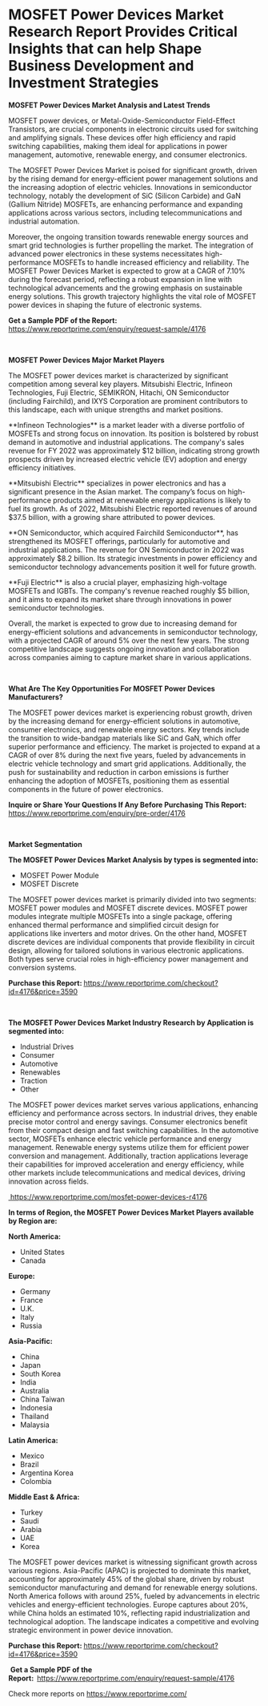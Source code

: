 <p><h1>MOSFET Power Devices Market Research Report Provides Critical Insights that can help Shape Business Development and Investment Strategies</h1></p><p><strong>MOSFET Power Devices Market Analysis and Latest Trends</strong></p>
<p><p>MOSFET power devices, or Metal-Oxide-Semiconductor Field-Effect Transistors, are crucial components in electronic circuits used for switching and amplifying signals. These devices offer high efficiency and rapid switching capabilities, making them ideal for applications in power management, automotive, renewable energy, and consumer electronics.</p><p>The MOSFET Power Devices Market is poised for significant growth, driven by the rising demand for energy-efficient power management solutions and the increasing adoption of electric vehicles. Innovations in semiconductor technology, notably the development of SiC (Silicon Carbide) and GaN (Gallium Nitride) MOSFETs, are enhancing performance and expanding applications across various sectors, including telecommunications and industrial automation.</p><p>Moreover, the ongoing transition towards renewable energy sources and smart grid technologies is further propelling the market. The integration of advanced power electronics in these systems necessitates high-performance MOSFETs to handle increased efficiency and reliability. The MOSFET Power Devices Market is expected to grow at a CAGR of 7.10% during the forecast period, reflecting a robust expansion in line with technological advancements and the growing emphasis on sustainable energy solutions. This growth trajectory highlights the vital role of MOSFET power devices in shaping the future of electronic systems.</p></p>
<p><strong>Get a Sample PDF of the Report:&nbsp;</strong> <a href="https://www.reportprime.com/enquiry/request-sample/4176?utm_campaign=2321&utm_medium=2&utm_source=Github&utm_content=ia&utm_term=18032025&utm_id=mosfet-power-devices">https://www.reportprime.com/enquiry/request-sample/4176</a></p>
<p>&nbsp;</p>
<p><strong>MOSFET Power Devices Major Market Players</strong></p>
<p><p>The MOSFET power devices market is characterized by significant competition among several key players. Mitsubishi Electric, Infineon Technologies, Fuji Electric, SEMIKRON, Hitachi, ON Semiconductor (including Fairchild), and IXYS Corporation are prominent contributors to this landscape, each with unique strengths and market positions.</p><p>**Infineon Technologies** is a market leader with a diverse portfolio of MOSFETs and strong focus on innovation. Its position is bolstered by robust demand in automotive and industrial applications. The company's sales revenue for FY 2022 was approximately $12 billion, indicating strong growth prospects driven by increased electric vehicle (EV) adoption and energy efficiency initiatives.</p><p>**Mitsubishi Electric** specializes in power electronics and has a significant presence in the Asian market. The company’s focus on high-performance products aimed at renewable energy applications is likely to fuel its growth. As of 2022, Mitsubishi Electric reported revenues of around $37.5 billion, with a growing share attributed to power devices.</p><p>**ON Semiconductor, which acquired Fairchild Semiconductor**, has strengthened its MOSFET offerings, particularly for automotive and industrial applications. The revenue for ON Semiconductor in 2022 was approximately $8.2 billion. Its strategic investments in power efficiency and semiconductor technology advancements position it well for future growth.</p><p>**Fuji Electric** is also a crucial player, emphasizing high-voltage MOSFETs and IGBTs. The company's revenue reached roughly $5 billion, and it aims to expand its market share through innovations in power semiconductor technologies.</p><p>Overall, the market is expected to grow due to increasing demand for energy-efficient solutions and advancements in semiconductor technology, with a projected CAGR of around 5% over the next few years. The strong competitive landscape suggests ongoing innovation and collaboration across companies aiming to capture market share in various applications.</p></p>
<p>&nbsp;</p>
<p><strong>What Are The Key Opportunities For MOSFET Power Devices Manufacturers?</strong></p>
<p><p>The MOSFET power devices market is experiencing robust growth, driven by the increasing demand for energy-efficient solutions in automotive, consumer electronics, and renewable energy sectors. Key trends include the transition to wide-bandgap materials like SiC and GaN, which offer superior performance and efficiency. The market is projected to expand at a CAGR of over 8% during the next five years, fueled by advancements in electric vehicle technology and smart grid applications. Additionally, the push for sustainability and reduction in carbon emissions is further enhancing the adoption of MOSFETs, positioning them as essential components in the future of power electronics.</p></p>
<p><strong>Inquire or Share Your Questions If Any Before Purchasing This Report:</strong> <a href="https://www.reportprime.com/enquiry/pre-order/4176?utm_campaign=2321&utm_medium=2&utm_source=Github&utm_content=ia&utm_term=18032025&utm_id=mosfet-power-devices">https://www.reportprime.com/enquiry/pre-order/4176</a></p>
<p>&nbsp;</p>
<p><strong>Market Segmentation</strong></p>
<p><strong>The MOSFET Power Devices Market Analysis by types is segmented into:</strong></p>
<p><ul><li>MOSFET Power Module</li><li>MOSFET Discrete</li></ul></p>
<p><p>The MOSFET power devices market is primarily divided into two segments: MOSFET power modules and MOSFET discrete devices. MOSFET power modules integrate multiple MOSFETs into a single package, offering enhanced thermal performance and simplified circuit design for applications like inverters and motor drives. On the other hand, MOSFET discrete devices are individual components that provide flexibility in circuit design, allowing for tailored solutions in various electronic applications. Both types serve crucial roles in high-efficiency power management and conversion systems.</p></p>
<p><strong>Purchase this Report:&nbsp;</strong><a href="https://www.reportprime.com/checkout?id=4176&price=3590&utm_campaign=2321&utm_medium=2&utm_source=Github&utm_content=ia&utm_term=18032025&utm_id=mosfet-power-devices">https://www.reportprime.com/checkout?id=4176&price=3590</a></p>
<p>&nbsp;</p>
<p><strong>The MOSFET Power Devices Market Industry Research by Application is segmented into:</strong></p>
<p><ul><li>Industrial Drives</li><li>Consumer</li><li>Automotive</li><li>Renewables</li><li>Traction</li><li>Other</li></ul></p>
<p><p>The MOSFET power devices market serves various applications, enhancing efficiency and performance across sectors. In industrial drives, they enable precise motor control and energy savings. Consumer electronics benefit from their compact design and fast switching capabilities. In the automotive sector, MOSFETs enhance electric vehicle performance and energy management. Renewable energy systems utilize them for efficient power conversion and management. Additionally, traction applications leverage their capabilities for improved acceleration and energy efficiency, while other markets include telecommunications and medical devices, driving innovation across fields.</p></p>
<p><a href="https://www.reportprime.com/mosfet-power-devices-r4176?utm_campaign=2321&utm_medium=2&utm_source=Github&utm_content=ia&utm_term=18032025&utm_id=mosfet-power-devices">&nbsp;https://www.reportprime.com/mosfet-power-devices-r4176</a></p>
<p><strong>In terms of Region, the MOSFET Power Devices Market Players available by Region are:</strong></p>
<p>
    <p> <strong> North America: </strong>
        <ul>
            <li>United States</li>
            <li>Canada</li>
        </ul>
        </p> 
    <p> <strong> Europe: </strong>
        <ul>
            <li>Germany</li>
            <li>France</li>
            <li>U.K.</li>
            <li>Italy</li>
            <li>Russia</li>
        </ul>
        </p> 
    <p> <strong> Asia-Pacific: </strong>
        <ul>
            <li>China</li>
            <li>Japan</li>
            <li>South Korea</li>
            <li>India</li>
            <li>Australia</li>
            <li>China Taiwan</li>
            <li>Indonesia</li>
            <li>Thailand</li>
            <li>Malaysia</li>
        </ul>
        </p> 
    <p> <strong> Latin America: </strong>
        <ul>
            <li>Mexico</li>
            <li>Brazil</li>
            <li>Argentina Korea</li>
            <li>Colombia</li>
        </ul>
        </p> 
    <p> <strong> Middle East & Africa: </strong>
        <ul>
            <li>Turkey</li>
            <li>Saudi</li>
            <li>Arabia</li>
            <li>UAE</li>
            <li>Korea</li>
        </ul>
    </p>
    </p>
<p><p>The MOSFET power devices market is witnessing significant growth across various regions. Asia-Pacific (APAC) is projected to dominate this market, accounting for approximately 45% of the global share, driven by robust semiconductor manufacturing and demand for renewable energy solutions. North America follows with around 25%, fueled by advancements in electric vehicles and energy-efficient technologies. Europe captures about 20%, while China holds an estimated 10%, reflecting rapid industrialization and technological adoption. The landscape indicates a competitive and evolving strategic environment in power device innovation.</p></p>
<p><strong>Purchase this Report: </strong><a href="https://www.reportprime.com/checkout?id=4176&price=3590&utm_campaign=2321&utm_medium=2&utm_source=Github&utm_content=ia&utm_term=18032025&utm_id=mosfet-power-devices">https://www.reportprime.com/checkout?id=4176&price=3590</a></p>
<p>&nbsp;<strong>Get a Sample PDF of the Report:&nbsp;&nbsp;</strong><a href="https://www.reportprime.com/enquiry/request-sample/4176?utm_campaign=2321&utm_medium=2&utm_source=Github&utm_content=ia&utm_term=18032025&utm_id=mosfet-power-devices">https://www.reportprime.com/enquiry/request-sample/4176</a></p>
<p><strong></strong></p>
<p>Check more reports on <a href="https://www.reportprime.com/?utm_campaign=2321&utm_medium=2&utm_source=Github&utm_content=ia&utm_term=18032025&utm_id=mosfet-power-devices">https://www.reportprime.com/</a></p>